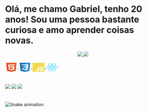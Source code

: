 # Olá, me chamo Gabriel, tenho 20 anos! Sou uma pessoa bastante curiosa e amo aprender coisas novas.

<div align="center">
  <a href="[https://github.com/rafaballerini](https://github.com/GabrielSampa1o)">
  <img height="180em" src="https://github-readme-stats.vercel.app/api?username=GabrielSampa1o&show_icons=true&theme=dracula&include_all_commits=true&count_private=true"/>
  <img height="180em" src="https://github-readme-stats.vercel.app/api/top-langs/?username=GabrielSampa1o&layout=compact&langs_count=7&theme=dracula"/>
</div>
  
  <div style="display: inline_block">
<br>
  <img align="center" alt="biel-HTML" height="30" width="40" src="https://raw.githubusercontent.com/devicons/devicon/master/icons/html5/html5-original.svg">
  <img align="center" alt="biel-CSS" height="30" width="40" src="https://raw.githubusercontent.com/devicons/devicon/master/icons/css3/css3-original.svg">
  <img align="center" alt="biel-JavaScript" height="30" width="40" src="https://raw.githubusercontent.com/devicons/devicon/master/icons/javascript/javascript-plain.svg">
  <img align="center" alt="biel-REACT" height="30" width="40" src="https://raw.githubusercontent.com/devicons/devicon/master/icons/react/react-original.svg">
</div>
  
# #
  
  <div>
  <a href="https://www.instagram.com/bielsampayo/" target="_blank"><img src="https://img.shields.io/badge/-Instagram-%23E4405F?style=for-the-badge&logo=instagram&logoColor=white" target="_blank"></a> 
  <a href = "mailto:gabrielsilvasampaio361@gmail.com"><img src="https://img.shields.io/badge/-Gmail-%23333?style=for-the-badge&logo=gmail&logoColor=white" target="_blank"></a>
  <a href="https://www.linkedin.com/in/gabriel-silva-sampaio-727956217/" target="_blank"><img src="https://img.shields.io/badge/-LinkedIn-%230077B5?style=for-the-badge&logo=linkedin&logoColor=white" target="_blank"></a> 
  </div>
  
  # #
  
![Snake animation](https://github.com/GabrielSampa1o/GabrielSampa1o/blob/output/github-contribution-grid-snake.svg)
